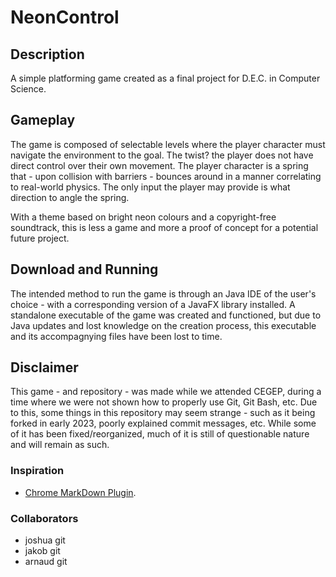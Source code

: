 # NeonControl

## Description
 A simple platforming game created as a final project for D.E.C. in Computer Science.

## Gameplay
 The game is composed of selectable levels where the player character must navigate the environment to the goal. The twist? the player does not
 have direct control over their own movement. The player character is a spring that - upon collision with barriers - bounces around in a manner
 correlating to real-world physics. The only input the player may provide is what direction to angle the spring. 
 
 With a theme based on bright neon colours and a copyright-free soundtrack, this is less a game and more a proof of concept for a potential future
 project.

## Download and Running
 The intended method to run the game is through an Java IDE of the user's choice - with a corresponding version of a JavaFX library installed.
 A standalone executable of the game was created and functioned, but due to Java updates and lost knowledge on the creation process, this executable and 
 its accompagnying files have been lost to time.

## Disclaimer
 This game - and repository - was made while we attended CEGEP, during a time where we were not shown how to properly use Git, Git Bash, etc.
 Due to this, some things in this repository may seem strange - such as it being forked in early 2023, poorly explained commit messages, etc.
 While some of it has been fixed/reorganized, much of it is still of questionable nature and will remain as such.

### Inspiration

 * [Chrome MarkDown Plugin](https://chrome.google.com/webstore/detail/markdown-viewer/ckkdlimhmcjmikdlpkmbgfkaikojcbjk?hl=en).

### Collaborators
 * joshua git
 * jakob git
 * arnaud git
